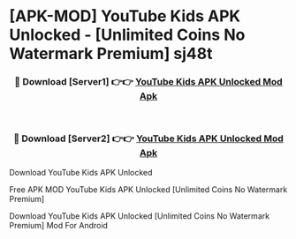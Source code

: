 # [APK-MOD] YouTube Kids APK Unlocked - [Unlimited Coins No Watermark Premium] sj48t



<div align="center">
<h3>🔴 Download [Server1] 👉👉 <a href="https://momento.my/?title=YouTube_Kids_APK_Unlocked">YouTube Kids APK Unlocked Mod Apk</a></h3><br>

<h3>🔴 Download [Server2] 👉👉 <a href="https://momento.my/?title=YouTube_Kids_APK_Unlocked">YouTube Kids APK Unlocked Mod Apk</a></h3>
</div>



Download YouTube Kids APK Unlocked 

Free APK MOD YouTube Kids APK Unlocked [Unlimited Coins No Watermark Premium]

Download YouTube Kids APK Unlocked [Unlimited Coins No Watermark Premium] Mod For Android
